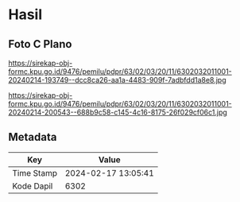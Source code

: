 # Hasil

## Foto C Plano

https://sirekap-obj-formc.kpu.go.id/9476/pemilu/pdpr/63/02/03/20/11/6302032011001-20240214-193749--dcc8ca26-aa1a-4483-909f-7adbfdd1a8e8.jpg

https://sirekap-obj-formc.kpu.go.id/9476/pemilu/pdpr/63/02/03/20/11/6302032011001-20240214-200543--688b9c58-c145-4c16-8175-26f029cf06c1.jpg


## Metadata

| Key        | Value               |
| ---------- | ------------------- |
| Time Stamp | 2024-02-17 13:05:41 |
| Kode Dapil | 6302                |



